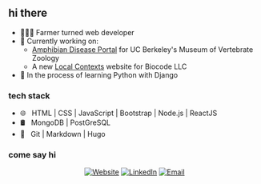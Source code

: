 <h2> hi there</h2>

- 👩🏼‍💻 Farmer turned web developer
- 🔭 Currently working on: 
  - [Amphibian Disease Portal](https://amphibiandisease.org/) for UC Berkeley's Museum of Vertebrate Zoology 
  - A new [Local Contexts](https://localcontexts.org/) website for Biocode LLC
- 🌱 In the process of learning Python with Django

<h3>tech stack</h3>

- 🌐 &nbsp; HTML | CSS | JavaScript | Bootstrap | Node.js | ReactJS
- 🛢 &nbsp; MongoDB | PostGreSQL
- 🔧 &nbsp; Git | Markdown | Hugo


<h3> come say hi </h3>

<p align="center">
<a href="https://dianalovette.netlify.app/"><img alt="Website" src="https://img.shields.io/badge/Website-https://dianalovette.netlify.app/-blue?style=flat-square&logo=google-chrome"></a>
<a href="https://www.linkedin.com/in/dianalovette/"><img alt="LinkedIn" src="https://img.shields.io/badge/LinkedIn-Diana%20Lovette-blue?style=flat-square&logo=linkedin"></a>
<a href="mailto:dianalovette90@gmail.com"><img alt="Email" src="https://img.shields.io/badge/Email-dianalovette90@gmail.com-blue?style=flat-square&logo=gmail"></a>
</p>
